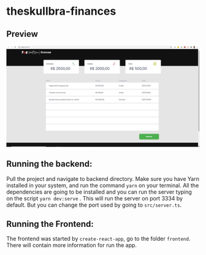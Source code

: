 # theskullbra-finances
## Preview 
![alt text](https://github.com/jvfaria/theskullbra-finances/blob/master/frontend/assets/TSKBhome_page.JPG)

## Running the backend:
Pull the project and navigate to backend directory. Make sure you have Yarn installed in your system, and run the command ```yarn``` on your terminal. All the dependencies are going to be installed and you can run the server typing on the script ```yarn dev:serve``` . This will run the server on port 3334 by default. But you can change the port used by going to ```src/server.ts```.

## Running the Frontend:
The frontend was started by ```create-react-app```, go to the folder ```frontend```. There will contain more information for run the app. 





